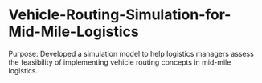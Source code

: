 # Vehicle-Routing-Simulation-for-Mid-Mile-Logistics
Purpose: Developed a simulation model to help logistics managers assess the feasibility of implementing vehicle routing concepts in mid-mile logistics.
